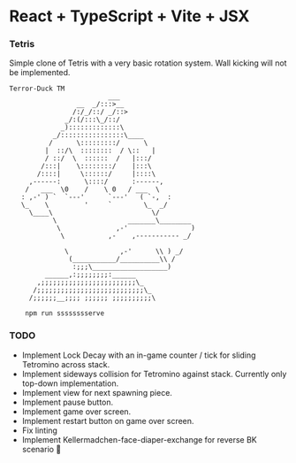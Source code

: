 # React + TypeScript + Vite + JSX

### Tetris
Simple clone of Tetris with a very basic rotation system. Wall kicking will not be implemented. 

```text
Terror-Duck TM 
                         ___
                 __  _/:::>__
                /:/_/::/ _/::>
              _/:(/:::\_/::/
             _):::::::::::::\
           _/::::::::::::::::\____
          /      \:::::::::/      \
         |  ::/\  ::::::::  / \::   |
         / ::/  \  ::::::  /   |:::/
        /:::|    \::::::::/    |:::\
       /::::|     \::::::/     |::::\
     ,------:      \::::/      :------,
    /   ___  \0    /    \ 0   / ___  \
   : ,-' ) `  `---'      `---'   ( `-,  :
   \_    \         '     `        \_  _/
     \____\                         \/
           \                  _______\________
            \              ,-'                )
             \           ,-    ,----------- _/

              \             ,-'      \\ ) _/
               (___________/__________\\ /
                :;;;\___________________)
         ______,:;;;;;;;;:______
       ,;;;;;;;;;;;;;;;;;;;;;;;;\_
      /;;;;;;;;;;;;;;;;;;;;;;;;;;;\_
     /;;;;;;__;;;; ;;;;;; ;;;;;;;;;;\

```

```
    npm run sssssssserve
```


### TODO 
- Implement Lock Decay with an in-game counter / tick for sliding Tetromino across stack. 
- Implement sideways collision for Tetromino against stack. Currently only top-down implementation. 
- Implement view for next spawning piece. 
- Implement pause button.
- Implement game over screen.
- Implement restart button on game over screen.
- Fix linting
- Implement Kellermadchen-face-diaper-exchange for reverse BK scenario 🐑
